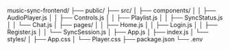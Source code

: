 
music-sync-frontend/
├── public/
├── src/
│   ├── components/
│   │   ├── AudioPlayer.js
│   │   ├── Controls.js
│   │   ├── Playlist.js
│   │   ├── SyncStatus.js
│   │   └── Chat.js
│   ├── pages/
│   │   ├── Home.js
│   │   ├── Login.js
│   │   ├── Register.js
│   │   └── SyncSession.js
│   ├── App.js
│   ├── index.js
│   └── styles/
│       ├── App.css
│       └── Player.css
├── package.json
└── .env
